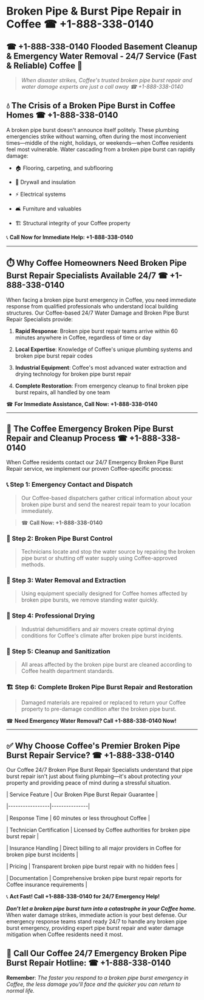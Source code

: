 # Broken Pipe & Burst Pipe Repair in Coffee ☎ +1-888-338-0140  
## ☎ +1-888-338-0140 Flooded Basement Cleanup & Emergency Water Removal - 24/7 Service (Fast & Reliable) Coffee 🚨  

> *When disaster strikes, Coffee's trusted broken pipe burst repair and water damage experts are just a call away ☎ +1-888-338-0140*  

## 💧 The Crisis of a Broken Pipe Burst in Coffee Homes ☎ +1-888-338-0140  

A broken pipe burst doesn't announce itself politely. These plumbing emergencies strike without warning, often during the most inconvenient times—middle of the night, holidays, or weekends—when Coffee residents feel most vulnerable. Water cascading from a broken pipe burst can rapidly damage:  

* 🏠 Flooring, carpeting, and subflooring  
* 🧱 Drywall and insulation  
* ⚡ Electrical systems  
* 🛋️ Furniture and valuables  
* 🏗️ Structural integrity of your Coffee property  

📞 **Call Now for Immediate Help: +1-888-338-0140**  

---  

## ⏱️ Why Coffee Homeowners Need Broken Pipe Burst Repair Specialists Available 24/7 ☎ +1-888-338-0140  

When facing a broken pipe burst emergency in Coffee, you need immediate response from qualified professionals who understand local building structures. Our Coffee-based 24/7 Water Damage and Broken Pipe Burst Repair Specialists provide:  

1. **Rapid Response**: Broken pipe burst repair teams arrive within 60 minutes anywhere in Coffee, regardless of time or day  
2. **Local Expertise**: Knowledge of Coffee's unique plumbing systems and broken pipe burst repair codes  
3. **Industrial Equipment**: Coffee's most advanced water extraction and drying technology for broken pipe burst repair  
4. **Complete Restoration**: From emergency cleanup to final broken pipe burst repairs, all handled by one team  

☎ **For Immediate Assistance, Call Now: +1-888-338-0140**  

---  

## 🔧 The Coffee Emergency Broken Pipe Burst Repair and Cleanup Process ☎ +1-888-338-0140  

When Coffee residents contact our 24/7 Emergency Broken Pipe Burst Repair service, we implement our proven Coffee-specific process:  

### 📞 Step 1: Emergency Contact and Dispatch  
> Our Coffee-based dispatchers gather critical information about your broken pipe burst and send the nearest repair team to your location immediately.  
> ☎ **Call Now: +1-888-338-0140**  

### 🚿 Step 2: Broken Pipe Burst Control  
> Technicians locate and stop the water source by repairing the broken pipe burst or shutting off water supply using Coffee-approved methods.  

### 🌊 Step 3: Water Removal and Extraction  
> Using equipment specially designed for Coffee homes affected by broken pipe bursts, we remove standing water quickly.  

### 💨 Step 4: Professional Drying  
> Industrial dehumidifiers and air movers create optimal drying conditions for Coffee's climate after broken pipe burst incidents.  

### 🧼 Step 5: Cleanup and Sanitization  
> All areas affected by the broken pipe burst are cleaned according to Coffee health department standards.  

### 🏗️ Step 6: Complete Broken Pipe Burst Repair and Restoration  
> Damaged materials are repaired or replaced to return your Coffee property to pre-damage condition after the broken pipe burst.  

☎ **Need Emergency Water Removal? Call +1-888-338-0140 Now!**  

---  

## ✅ Why Choose Coffee's Premier Broken Pipe Burst Repair Service? ☎ +1-888-338-0140  

Our Coffee 24/7 Broken Pipe Burst Repair Specialists understand that pipe burst repair isn't just about fixing plumbing—it's about protecting your property and providing peace of mind during a stressful situation.  

| Service Feature | Our Broken Pipe Burst Repair Guarantee |  
|-----------------|---------------|  
| Response Time | 60 minutes or less throughout Coffee |  
| Technician Certification | Licensed by Coffee authorities for broken pipe burst repair |  
| Insurance Handling | Direct billing to all major providers in Coffee for broken pipe burst incidents |  
| Pricing | Transparent broken pipe burst repair with no hidden fees |  
| Documentation | Comprehensive broken pipe burst repair reports for Coffee insurance requirements |  

📞 **Act Fast! Call +1-888-338-0140 for 24/7 Emergency Help!**  

***Don't let a broken pipe burst turn into a catastrophe in your Coffee home.*** When water damage strikes, immediate action is your best defense. Our emergency response teams stand ready 24/7 to handle any broken pipe burst emergency, providing expert pipe burst repair and water damage mitigation when Coffee residents need it most.  

## 📱 Call Our Coffee 24/7 Emergency Broken Pipe Burst Repair Hotline: ☎ +1-888-338-0140  

**Remember**: *The faster you respond to a broken pipe burst emergency in Coffee, the less damage you'll face and the quicker you can return to normal life.*
